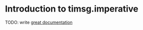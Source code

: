 # Introduction to timsg.imperative

TODO: write [great documentation](http://jacobian.org/writing/what-to-write/)
